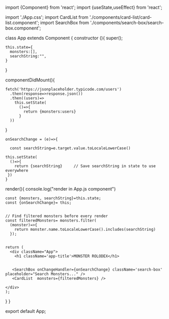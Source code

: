 import {Component} from 'react';
import {useState,useEffect} from 'react';

import './App.css';
import CardList from './components/card-list/card-list.component';
import SearchBox from './components/search-box/search-box.component';

class App extends Component {
  constructor (){
    super();

    this.state={
      monsters:[],
      searchString:"",
    }
  }

  componentDidMount(){
    
    fetch('https://jsonplaceholder.typicode.com/users')
      .then(response=>response.json())
      .then((users)=>
        this.setState(
          ()=>{
            return {monsters:users}
          }
      ))
  }

    onSearchChange = (e)=>{
      
      const searchString=e.target.value.toLocaleLowerCase()
           
    this.setState(
      ()=>{
        return {searchString}     // Save searchString in state to use everywhere
     })  
    }





  render(){
    console.log("render in App.js component")

    const {monsters, searchString}=this.state;
    const {onSearchChange}= this;


    // Find filtered monsters before every render
    const filteredMonsters= monsters.filter(
      (monster)=>{
        return monster.name.toLocaleLowerCase().includes(searchString)
      });


    return (
      <div className="App">
        <h1 className='app-title'>MONSTER ROLODEX</h1>

        
       <SearchBox onChangeHandler={onSearchChange} className='search-box' placeholder="Search Monsters..." /> 
       <CardList  monsters={filteredMonsters} />

    </div>
    );
  }
}
 
export default App;
